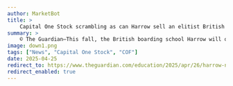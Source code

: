 ```yaml
---
author: MarketBot
title: >
    Capital One Stock scrambling as can Harrow sell an elitist British boarding school fantasy to New Yorkers?
summary: >
    © The Guardian—This fall, the British boarding school Harrow will open its first offshoot in the US: a lush 170-acre waterfront campus in Long Island. For 0.2 full rides to Harvard a year, parents can wave away their children to the prestigiously named school, renowned for its centuries-old traditions (such as calling teachers “beaks” and bad behaviour “skew”). Classes will take place in the Bourne mansion, the opulent former home of a wealthy American businessman, around which modern facilities will be built.
image: down1.png
tags: ["News", "Capital One Stock", "COF"]
date: 2025-04-25
redirect_to: https://www.theguardian.com/education/2025/apr/26/harrow-new-york-boarding-school
redirect_enabled: true
---
```

